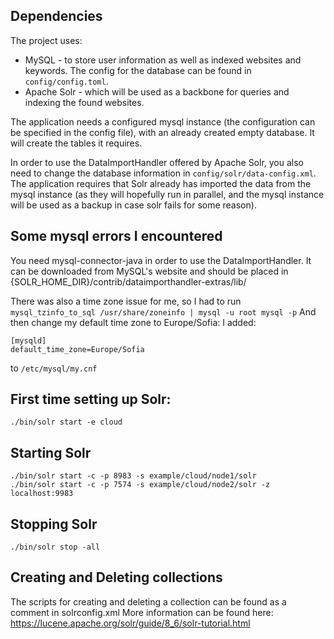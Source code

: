 ## Dependencies
The project uses:
* MySQL - to store user information as well as indexed websites and keywords. The config for the database can be found in `config/config.toml`.
* Apache Solr - which will be used as a backbone for queries and indexing the found websites.

The application needs a configured mysql instance (the configuration can be specified in the config file), with an already created empty database.
It will create the tables it requires.
    
In order to use the DataImportHandler offered by Apache Solr, you also need to change the database information in `config/solr/data-config.xml`.
The application requires that Solr already has imported the data from the mysql instance (as they will hopefully run in parallel, and the mysql instance will be used as a backup in case solr fails for some reason).

## Some mysql errors I encountered
You need mysql-connector-java in order to use the DataImportHandler. It can be downloaded from MySQL's website and should be placed in {SOLR_HOME_DIR}/contrib/dataimporthandler-extras/lib/

There was also a time zone issue for me, so I had to run
`mysql_tzinfo_to_sql /usr/share/zoneinfo | mysql -u root mysql -p`
And then change my default time zone to Europe/Sofia:
I added:
```
[mysqld]
default_time_zone=Europe/Sofia
```
to `/etc/mysql/my.cnf`

## First time setting up Solr:
`./bin/solr start -e cloud`

## Starting Solr
```
./bin/solr start -c -p 8983 -s example/cloud/node1/solr
./bin/solr start -c -p 7574 -s example/cloud/node2/solr -z localhost:9983
```

## Stopping Solr
```./bin/solr stop -all```

## Creating and Deleting collections
The scripts for creating and deleting a collection can be found as a comment in solrconfig.xml
More information can be found here: https://lucene.apache.org/solr/guide/8_6/solr-tutorial.html